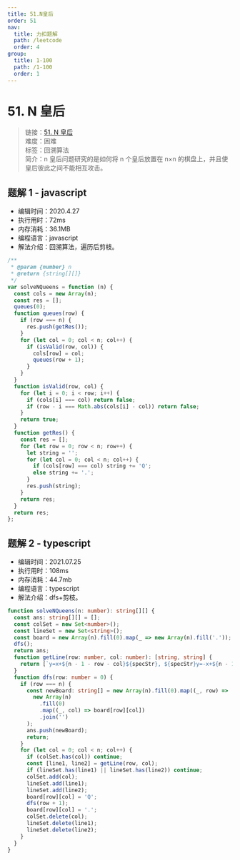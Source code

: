 ```yaml
---
title: 51.N皇后
order: 51
nav:
  title: 力扣题解
  path: /leetcode
  order: 4
group:
  title: 1-100
  path: /1-100
  order: 1
---
```


# 51. N 皇后

> 链接：[51. N 皇后](https://leetcode-cn.com/problems/n-queens/)  
> 难度：困难  
> 标签：回溯算法  
> 简介：n 皇后问题研究的是如何将 n 个皇后放置在 n×n 的棋盘上，并且使皇后彼此之间不能相互攻击。

## 题解 1 - javascript

- 编辑时间：2020.4.27
- 执行用时：72ms
- 内存消耗：36.1MB
- 编程语言：javascript
- 解法介绍：回溯算法，遍历后剪枝。

```javascript
/**
 * @param {number} n
 * @return {string[][]}
 */
var solveNQueens = function (n) {
  const cols = new Array(n);
  const res = [];
  queues(0);
  function queues(row) {
    if (row === n) {
      res.push(getRes());
    }
    for (let col = 0; col < n; col++) {
      if (isValid(row, col)) {
        cols[row] = col;
        queues(row + 1);
      }
    }
  }
  function isValid(row, col) {
    for (let i = 0; i < row; i++) {
      if (cols[i] === col) return false;
      if (row - i === Math.abs(cols[i] - col)) return false;
    }
    return true;
  }
  function getRes() {
    const res = [];
    for (let row = 0; row < n; row++) {
      let string = '';
      for (let col = 0; col < n; col++) {
        if (cols[row] === col) string += 'Q';
        else string += '.';
      }
      res.push(string);
    }
    return res;
  }
  return res;
};
```

## 题解 2 - typescript

- 编辑时间：2021.07.25
- 执行用时：108ms
- 内存消耗：44.7mb
- 编程语言：typescript
- 解法介绍：dfs+剪枝。

```typescript
function solveNQueens(n: number): string[][] {
  const ans: string[][] = [];
  const colSet = new Set<number>();
  const lineSet = new Set<string>();
  const board = new Array(n).fill(0).map(_ => new Array(n).fill('.'));
  dfs();
  return ans;
  function getLine(row: number, col: number): [string, string] {
    return [`y=x+${n - 1 - row - col}${specStr}, ${specStr}y=-x+${n - 1 - row + col}`];
  }
  function dfs(row: number = 0) {
    if (row === n) {
      const newBoard: string[] = new Array(n).fill(0).map((_, row) =>
        new Array(n)
          .fill(0)
          .map((_, col) => board[row][col])
          .join('')
      );
      ans.push(newBoard);
      return;
    }
    for (let col = 0; col < n; col++) {
      if (colSet.has(col)) continue;
      const [line1, line2] = getLine(row, col);
      if (lineSet.has(line1) || lineSet.has(line2)) continue;
      colSet.add(col);
      lineSet.add(line1);
      lineSet.add(line2);
      board[row][col] = 'Q';
      dfs(row + 1);
      board[row][col] = '.';
      colSet.delete(col);
      lineSet.delete(line1);
      lineSet.delete(line2);
    }
  }
}
```
